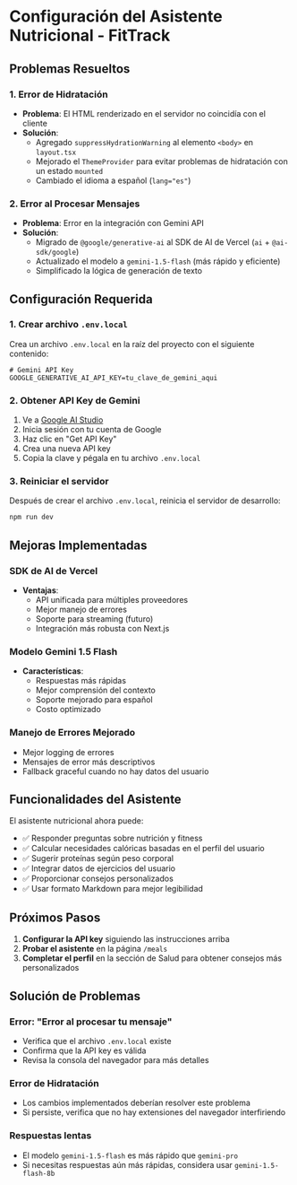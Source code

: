 # Configuración del Asistente Nutricional - FitTrack

## Problemas Resueltos

### 1. Error de Hidratación
- **Problema**: El HTML renderizado en el servidor no coincidía con el cliente
- **Solución**: 
  - Agregado `suppressHydrationWarning` al elemento `<body>` en `layout.tsx`
  - Mejorado el `ThemeProvider` para evitar problemas de hidratación con un estado `mounted`
  - Cambiado el idioma a español (`lang="es"`)

### 2. Error al Procesar Mensajes
- **Problema**: Error en la integración con Gemini API
- **Solución**:
  - Migrado de `@google/generative-ai` al SDK de AI de Vercel (`ai` + `@ai-sdk/google`)
  - Actualizado el modelo a `gemini-1.5-flash` (más rápido y eficiente)
  - Simplificado la lógica de generación de texto

## Configuración Requerida

### 1. Crear archivo `.env.local`
Crea un archivo `.env.local` en la raíz del proyecto con el siguiente contenido:

```env
# Gemini API Key
GOOGLE_GENERATIVE_AI_API_KEY=tu_clave_de_gemini_aqui
```

### 2. Obtener API Key de Gemini
1. Ve a [Google AI Studio](https://aistudio.google.com/)
2. Inicia sesión con tu cuenta de Google
3. Haz clic en "Get API Key"
4. Crea una nueva API key
5. Copia la clave y pégala en tu archivo `.env.local`

### 3. Reiniciar el servidor
Después de crear el archivo `.env.local`, reinicia el servidor de desarrollo:

```bash
npm run dev
```

## Mejoras Implementadas

### SDK de AI de Vercel
- **Ventajas**:
  - API unificada para múltiples proveedores
  - Mejor manejo de errores
  - Soporte para streaming (futuro)
  - Integración más robusta con Next.js

### Modelo Gemini 1.5 Flash
- **Características**:
  - Respuestas más rápidas
  - Mejor comprensión del contexto
  - Soporte mejorado para español
  - Costo optimizado

### Manejo de Errores Mejorado
- Mejor logging de errores
- Mensajes de error más descriptivos
- Fallback graceful cuando no hay datos del usuario

## Funcionalidades del Asistente

El asistente nutricional ahora puede:
- ✅ Responder preguntas sobre nutrición y fitness
- ✅ Calcular necesidades calóricas basadas en el perfil del usuario
- ✅ Sugerir proteínas según peso corporal
- ✅ Integrar datos de ejercicios del usuario
- ✅ Proporcionar consejos personalizados
- ✅ Usar formato Markdown para mejor legibilidad

## Próximos Pasos

1. **Configurar la API key** siguiendo las instrucciones arriba
2. **Probar el asistente** en la página `/meals`
3. **Completar el perfil** en la sección de Salud para obtener consejos más personalizados

## Solución de Problemas

### Error: "Error al procesar tu mensaje"
- Verifica que el archivo `.env.local` existe
- Confirma que la API key es válida
- Revisa la consola del navegador para más detalles

### Error de Hidratación
- Los cambios implementados deberían resolver este problema
- Si persiste, verifica que no hay extensiones del navegador interfiriendo

### Respuestas lentas
- El modelo `gemini-1.5-flash` es más rápido que `gemini-pro`
- Si necesitas respuestas aún más rápidas, considera usar `gemini-1.5-flash-8b`
